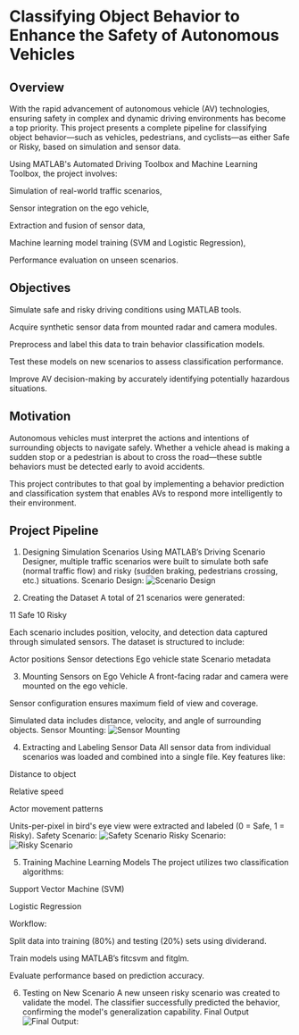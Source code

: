 # Classifying Object Behavior to Enhance the Safety of Autonomous Vehicles
## Overview
With the rapid advancement of autonomous vehicle (AV) technologies, ensuring safety in complex and dynamic driving environments has become a top priority. This project presents a complete pipeline for classifying object behavior—such as vehicles, pedestrians, and cyclists—as either Safe or Risky, based on simulation and sensor data.

Using MATLAB's Automated Driving Toolbox and Machine Learning Toolbox, the project involves:

Simulation of real-world traffic scenarios,

Sensor integration on the ego vehicle,

Extraction and fusion of sensor data,

Machine learning model training (SVM and Logistic Regression),

Performance evaluation on unseen scenarios.

## Objectives
Simulate safe and risky driving conditions using MATLAB tools.

Acquire synthetic sensor data from mounted radar and camera modules.

Preprocess and label this data to train behavior classification models.

Test these models on new scenarios to assess classification performance.

Improve AV decision-making by accurately identifying potentially hazardous situations.

## Motivation
Autonomous vehicles must interpret the actions and intentions of surrounding objects to navigate safely. Whether a vehicle ahead is making a sudden stop or a pedestrian is about to cross the road—these subtle behaviors must be detected early to avoid accidents.

This project contributes to that goal by implementing a behavior prediction and classification system that enables AVs to respond more intelligently to their environment.

## Project Pipeline
1. Designing Simulation Scenarios
Using MATLAB’s Driving Scenario Designer, multiple traffic scenarios were built to simulate both safe (normal traffic flow) and risky (sudden braking, pedestrians crossing, etc.) situations.
Scenario Design:
![Scenario Design](images/Scenario.png)

2. Creating the Dataset
A total of 21 scenarios were generated:

11 Safe
10 Risky

Each scenario includes position, velocity, and detection data captured through simulated sensors. The dataset is structured to include:

Actor positions
Sensor detections
Ego vehicle state
Scenario metadata

3. Mounting Sensors on Ego Vehicle
A front-facing radar and camera were mounted on the ego vehicle.

Sensor configuration ensures maximum field of view and coverage.

Simulated data includes distance, velocity, and angle of surrounding objects.
Sensor Mounting:
![Sensor Mounting](images/Sensor_Mounting.png)

4. Extracting and Labeling Sensor Data
All sensor data from individual scenarios was loaded and combined into a single file. Key features like:

Distance to object

Relative speed

Actor movement patterns

Units-per-pixel in bird's eye view
were extracted and labeled (0 = Safe, 1 = Risky).
Safety Scenario:
![Safety Scenario](images/Safety_Scenario.png)
Risky Scenario:
![Risky Scenario](images/Risky_Scenario.png)

5. Training Machine Learning Models
The project utilizes two classification algorithms:

Support Vector Machine (SVM)

Logistic Regression

Workflow:

Split data into training (80%) and testing (20%) sets using dividerand.

Train models using MATLAB’s fitcsvm and fitglm.

Evaluate performance based on prediction accuracy.

6. Testing on New Scenario
A new unseen risky scenario was created to validate the model. The classifier successfully predicted the behavior, confirming the model's generalization capability.
Final Output
![Final Output:](images/Final_output.png)


